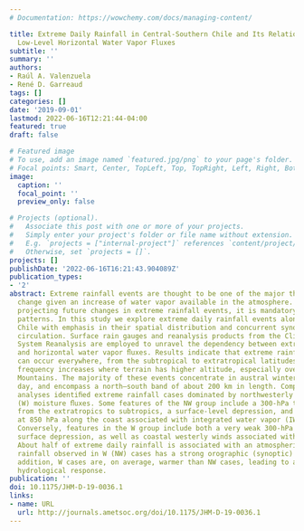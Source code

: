 ```yaml
---
# Documentation: https://wowchemy.com/docs/managing-content/

title: Extreme Daily Rainfall in Central-Southern Chile and Its Relationship with
  Low-Level Horizontal Water Vapor Fluxes
subtitle: ''
summary: ''
authors:
- Raúl A. Valenzuela
- René D. Garreaud
tags: []
categories: []
date: '2019-09-01'
lastmod: 2022-06-16T12:21:44-04:00
featured: true
draft: false

# Featured image
# To use, add an image named `featured.jpg/png` to your page's folder.
# Focal points: Smart, Center, TopLeft, Top, TopRight, Left, Right, BottomLeft, Bottom, BottomRight.
image:
  caption: ''
  focal_point: ''
  preview_only: false

# Projects (optional).
#   Associate this post with one or more of your projects.
#   Simply enter your project's folder or file name without extension.
#   E.g. `projects = ["internal-project"]` references `content/project/deep-learning/index.md`.
#   Otherwise, set `projects = []`.
projects: []
publishDate: '2022-06-16T16:21:43.904089Z'
publication_types:
- '2'
abstract: Extreme rainfall events are thought to be one of the major threats of climate
  change given an increase of water vapor available in the atmosphere. However, before
  projecting future changes in extreme rainfall events, it is mandatory to know current
  patterns. In this study we explore extreme daily rainfall events along central-southern
  Chile with emphasis in their spatial distribution and concurrent synoptic-scale
  circulation. Surface rain gauges and reanalysis products from the Climate Forecast
  System Reanalysis are employed to unravel the dependency between extreme rainfall
  and horizontal water vapor ﬂuxes. Results indicate that extreme rainfall events
  can occur everywhere, from the subtropical to extratropical latitudes, but their
  frequency increases where terrain has higher altitude, especially over the Andes
  Mountains. The majority of these events concentrate in austral winter, last a single
  day, and encompass a north–south band of about 200 km in length. Composited synoptic
  analyses identiﬁed extreme rainfall cases dominated by northwesterly (NW) and westerly
  (W) moisture ﬂuxes. Some features of the NW group include a 300-hPa trough projecting
  from the extratropics to subtropics, a surface-level depression, and cyclonic winds
  at 850 hPa along the coast associated with integrated water vapor (IWV) . 30 mm.
  Conversely, features in the W group include both a very weak 300-hPa trough and
  surface depression, as well as coastal westerly winds associated with IWV . 30 mm.
  About half of extreme daily rainfall is associated with an atmospheric river. Extreme
  rainfall observed in W (NW) cases has a strong orographic (synoptic) forcing. In
  addition, W cases are, on average, warmer than NW cases, leading to an ampliﬁed
  hydrological response.
publication: ''
doi: 10.1175/JHM-D-19-0036.1
links:
- name: URL
  url: http://journals.ametsoc.org/doi/10.1175/JHM-D-19-0036.1
---
```

